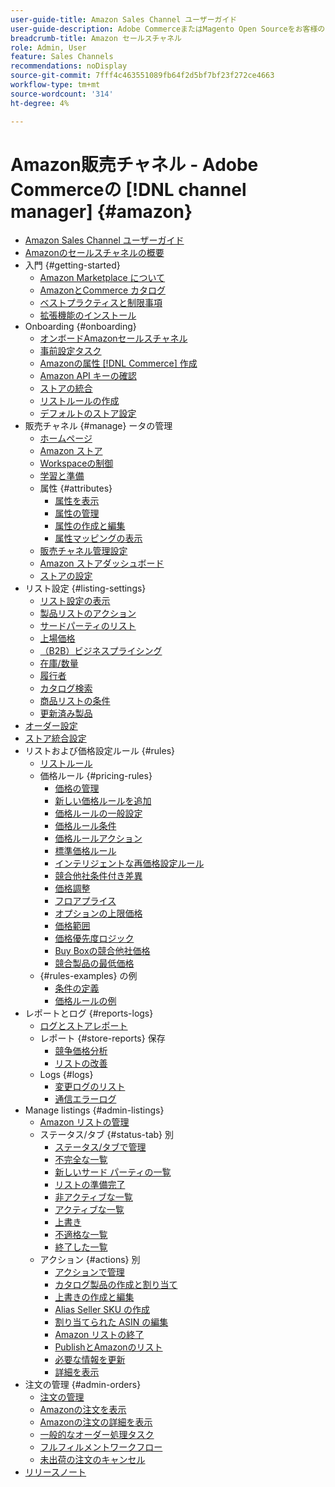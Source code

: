 ```yaml
---
user-guide-title: Amazon Sales Channel ユーザーガイド
user-guide-description: Adobe CommerceまたはMagento Open Sourceをお客様のアカウントと統合することにより、Amazonを通じて売上  [!DNL Amazon Seller Central]  創出します。
breadcrumb-title: Amazon セールスチャネル
role: Admin, User
feature: Sales Channels
recommendations: noDisplay
source-git-commit: 7fff4c463551089fb64f2d5bf7bf23f272ce4663
workflow-type: tm+mt
source-wordcount: '314'
ht-degree: 4%

---
```



# Amazon販売チャネル - Adobe Commerceの [!DNL channel manager] {#amazon}

- [Amazon Sales Channel ユーザーガイド](guide-overview.md)
- [Amazonのセールスチャネルの概要](overview.md)
- 入門 {#getting-started}
   - [Amazon Marketplace について](about-amazon-marketplace.md)
   - [AmazonとCommerce カタログ](about-listings-and-catalog.md)
   - [ベストプラクティスと制限事項](amazon-best-practices.md)
   - [拡張機能のインストール](install.md)
- Onboarding {#onboarding}
   - [オンボードAmazonセールスチャネル](amazon-onboarding-home.md)
   - [事前設定タスク](amazon-pre-setup-tasks.md)
   - [Amazonの属性  [!DNL Commerce]  作成](ob-creating-magento-attributes.md)
   - [Amazon API キーの確認](amazon-verify-api-key.md)
   - [ストアの統合](store-integration.md)
   - [リストルールの作成](ob-create-listing-rule.md)
   - [デフォルトのストア設定](default-store-settings.md)
- 販売チャネル {#manage} ータの管理
   - [ホームページ](amazon-sales-channel-home.md)
   - [Amazon ストア](managing-stores.md)
   - [Workspaceの制御](workspace-controls.md)
   - [学習と準備](learning-preparation.md)
   - 属性 {#attributes}
      - [属性を表示](attributes-view.md)
      - [属性の管理](managing-attributes.md)
      - [属性の作成と編集](creating-attributes.md)
      - [属性マッピングの表示](amazon-matching-attributes-values.md)
   - [販売チャネル管理設定](sales-channel-settings.md)
   - [Amazon ストアダッシュボード](amazon-store-dashboard.md)
   - [ストアの設定](ob-store-review.md)
- リスト設定 {#listing-settings}
   - [リスト設定の表示](listing-settings.md)
   - [製品リストのアクション](product-listing-actions.md)
   - [サードパーティのリスト](third-party-listing-settings.md)
   - [上場価格](listing-price.md)
   - [（B2B）ビジネスプライシング](business-pricing.md)
   - [在庫/数量](stock-quantity.md)
   - [履行者](fulfilled-by.md)
   - [カタログ検索](catalog-search.md)
   - [商品リストの条件](product-listing-condition.md)
   - [更新済み製品](renewed-products.md)
- [オーダー設定](order-settings.md)
- [ストア統合設定](store-integration-settings.md)
- リストおよび価格設定ルール {#rules}
   - [リストルール](listing-rules.md)
   - 価格ルール {#pricing-rules}
      - [価格の管理](pricing-products.md)
      - [新しい価格ルールを追加](add-pricing-rule.md)
      - [価格ルールの一般設定](pricing-rule-general-settings.md)
      - [価格ルール条件](pricing-rule-conditions.md)
      - [価格ルールアクション](pricing-rule-actions.md)
      - [標準価格ルール](standard-price-rules.md)
      - [インテリジェントな再価格設定ルール](intelligent-repricing-rules.md)
      - [競合他社条件付き差異](competitor-conditional-variances.md)
      - [価格調整](price-adjustment.md)
      - [フロアプライス](floor-price.md)
      - [オプションの上限価格](optional-ceiling-price.md)
      - [価格範囲](price-scope.md)
      - [価格優先度ロジック](price-priority-logic.md)
      - [Buy Boxの競合他社価格](buy-box-competitor-pricing.md)
      - [競合製品の最低価格](lowest-competitor-pricing.md)
   - {#rules-examples} の例
      - [条件の定義](ob-define-condition-example.md)
      - [価格ルールの例](price-rule-examples.md)
- レポートとログ {#reports-logs}
   - [ログとストアレポート](amazon-logs-reports.md)
   - レポート {#store-reports} 保存
      - [競争価格分析](competitive-price-analysis.md)
      - [リストの改善](listing-improvements.md)
   - Logs {#logs}
      - [変更ログのリスト](listing-changes-log.md)
      - [通信エラーログ](communication-errors-log.md)
- Manage listings {#admin-listings}
   - [Amazon リストの管理](managing-product-listings.md)
   - ステータス/タブ {#status-tab} 別
      - [ステータス/タブで管理](managing-listings-by-tab.md)
      - [不完全な一覧](incomplete-listings.md)
      - [新しいサード パーティの一覧](new-third-party-listings.md)
      - [リストの準備完了](ready-to-list.md)
      - [非アクティブな一覧](inactive-listings.md)
      - [アクティブな一覧](active-listings.md)
      - [上書き](overrides.md)
      - [不適格な一覧](ineligible-listings.md)
      - [終了した一覧](ended-listings.md)
   - アクション {#actions} 別
      - [アクションで管理](managing-listings-by-action.md)
      - [カタログ製品の作成と割り当て](creating-assigning-catalog-products.md)
      - [上書きの作成と編集](creating-editing-overrides.md)
      - [Alias Seller SKU の作成](create-alias-seller-sku.md)
      - [割り当てられた ASIN の編集](edit-assigned-asin.md)
      - [Amazon リストの終了](end-listings-manually.md)
      - [PublishとAmazonのリスト](publish-listings-manually.md)
      - [必要な情報を更新](amazon-manually-update-incomplete-listing.md)
      - [詳細を表示](product-listing-details.md)
- 注文の管理 {#admin-orders}
   - [注文の管理](managing-orders.md)
   - [Amazonの注文を表示](amazon-orders-all.md)
   - [Amazonの注文の詳細を表示](amazon-order-details.md)
   - [一般的なオーダー処理タスク](common-order-processing.md)
   - [フルフィルメントワークフロー](fulfillment-workflows.md)
   - [未出荷の注文のキャンセル](cancel-unshipped-order.md)
- [リリースノート](release-notes.md)
